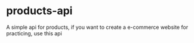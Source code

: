 # products-api
A simple api for products, if you want to create a e-commerce website for practicing, use this api
